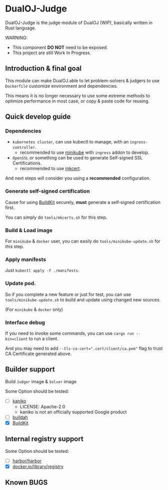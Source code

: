 # DualOJ-Judge

DualOJ-Judge is the judge module of DualOJ (WIP), basically written in Rust language.

WARNING:
* This component **DO NOT** need to be exposed.
* This project are still Work In Progress.

## Introduction & final goal

This module can make DualOJ able to let problem-solvers & judgers to use `Dockerfile`
customize environment and dependencies.

This means it is no longer necessary to use some extreme methods
to optimize performance in most case, or copy & paste code for reusing.

## Quick develop guide

### Dependencies

* `kubernetes cluster`, can use kubectl to manage, with an `ingress-controller`.
  * recommended to use [minikube](https://github.com/kubernetes/minikube) with `ingress` addon to develop.
* `OpenSSL` or something can be used to generate Self-signed SSL Certifications.
  * recommended to use [mkcert](https://github.com/FiloSottile/mkcert).

And next steps will consider you using a **recommended** configuration.

### Generate self-signed certification

Cause for using [BuildKit](https://github.com/moby/buildkit) securely, **must**
generate a self-signed certification first.

You can simply do `tools/mkcerts.sh` for this step.

### Build & Load image

For `minikube` & `docker` user, you can easily do `tools/minikube-update.sh` for this step.

### Apply manifests

Just `kubectl apply -f ./manifests`.

### Update pod.

So if you complete a new feature or just for test, you can use `tools/minikube-update.sh`
to build and update using changed new sources.

(For `minikube` & `docker` only)

### Interface debug

If you need to invoke some commands, you can use `cargo run --bin=client` to run a client.

And you may need to add `--tls-ca-cert=".cert/client/ca.pem"` flag to trust CA Certificate generated above.

## Builder support

Build `Judger` image & `Solver` image

Some Option should be tested:

- [ ] [kaniko](https://github.com/GoogleContainerTools/kaniko)
  - LICENSE: Apache-2.0
  - kaniko is not an officially supported Google product
- [ ] [buildah](https://github.com/containers/buildah)
- [x] [BuildKit](https://github.com/moby/buildkit)

## Internal registry support

Some Option should be tested:

- [ ] [harbor/harbor](https://github.com/goharbor/harbor)
- [x] [docker.io/library/registry](https://hub.docker.com/_/registry/)

## Known BUGS
